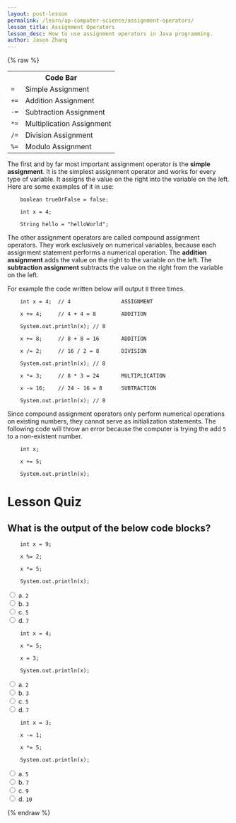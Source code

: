 ```yaml
---
layout: post-lesson
permalink: /learn/ap-computer-science/assignment-operators/
lesson_title: Assignment Operators
lesson_desc: How to use assignment operators in Java programming.
author: Jason Zhang
---
```


<script src="/questions.js"></script>

{% raw %}

<table>
  <tr>
    <th colspan="2">Code Bar</th>
  </tr>
  <tr>
    <td><code>=</code></td>
    <td>Simple Assignment</td>
  </tr>
  <tr>
    <td><code>+=</code></td>
    <td>Addition Assignment</td>
  </tr>
  <tr>
    <td><code>-=</code></td>
    <td>Subtraction Assignment</td>
  </tr>
  <tr>
    <td><code>*=</code></td>
    <td>Multiplication Assignment</td>
  </tr>
  <tr>
    <td><code>/=</code></td>
    <td>Division Assignment</td>
  </tr>
  <tr>
    <td><code>%=</code></td>
    <td>Modulo Assignment</td>
  </tr>
</table>


The first and by far most important assignment operator is the **simple assignment**. It is the simplest assignment operator and works for every type of variable. It assigns the value on the right into the variable on the left. Here are some examples of it in use:

        boolean trueOrFalse = false;

        int x = 4;

        String hello = "helloWorld";

The other assignment operators are called compound assignment operators. They work exclusively on numerical variables, because each assignment statement performs a numerical operation. The **addition assignment** adds the value on the right to the variable on the left. The **subtraction assignment** subtracts the value on the right from the variable on the left.

For example the code written below will output <code>8</code> three times.

        int x = 4;  // 4                ASSIGNMENT

        x += 4;     // 4 + 4 = 8        ADDITION

        System.out.println(x); // 8

        x += 8;     // 8 + 8 = 16       ADDITION

        x /= 2;     // 16 / 2 = 8       DIVISION

        System.out.println(x); // 8

        x *= 3;     // 8 * 3 = 24       MULTIPLICATION

        x -= 16;    // 24 - 16 = 8      SUBTRACTION

        System.out.println(x); // 8

Since compound assignment operators only perform numerical operations on existing numbers, they cannot serve as initialization statements. The following code will throw an error because the computer is trying the add <code>5</code> to a non-existent number.

        int x;

        x += 5;

        System.out.println(x);

<h1>Lesson Quiz</h1>

<h2>What is the output of the below code blocks?</h2>

        int x = 9;

        x %= 2;

        x *= 5;

        System.out.println(x);

<form>
	<div>
		<input type="radio" value="a" name="cc" onchange="check(this, 'c')">
		a. <code>2</code>
	</div>
	<div>
		<input type="radio" value="b" name="cc" onchange="check(this, 'c')">
		b. <code>3</code>
	</div>
	<div>
		<input type="radio" value="c" name="cc" onchange="check(this, 'c')">
		c. <code>5</code>
	</div>
    <div>
		<input type="radio" value="d" name="cc" onchange="check(this, 'c')">
		d. <code>7</code>
	</div>
</form>

        int x = 4;

        x *= 5;

        x = 3;

        System.out.println(x);

<form>
	<div>
		<input type="radio" value="a" name="cc" onchange="check(this, 'b')">
		a. <code>2</code>
	</div>
	<div>
		<input type="radio" value="b" name="cc" onchange="check(this, 'b')">
		b. <code>3</code>
	</div>
	<div>
		<input type="radio" value="c" name="cc" onchange="check(this, 'b')">
		c. <code>5</code>
	</div>
    <div>
		<input type="radio" value="d" name="cc" onchange="check(this, 'b')">
		d. <code>7</code>
	</div>
</form>

        int x = 3;

        x -= 1;

        x *= 5;

        System.out.println(x);

<form>
	<div>
		<input type="radio" value="a" name="cc" onchange="check(this, 'd')">
		a. <code>5</code>
	</div>
	<div>
		<input type="radio" value="b" name="cc" onchange="check(this, 'd')">
		b. <code>7</code>
	</div>
	<div>
		<input type="radio" value="c" name="cc" onchange="check(this, 'd')">
		c. <code>9</code>
	</div>
    <div>
		<input type="radio" value="d" name="cc" onchange="check(this, 'd')">
		d. <code>10</code>
	</div>
</form>

{% endraw %}

